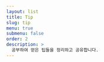 ```yaml
---
layout: list
title: Tip
slug: tip
menu: true
submenu: false
order: 2
description: >
  공부하여 얻은 팁들을 정리하고 공유합니다.
---
```


